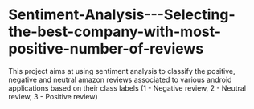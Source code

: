# Sentiment-Analysis---Selecting-the-best-company-with-most-positive-number-of-reviews
This project aims at using sentiment analysis to classify the positive, negative and neutral amazon reviews associated to various android applications based on their class labels (1 - Negative review, 2 - Neutral review, 3 - Positive review)
